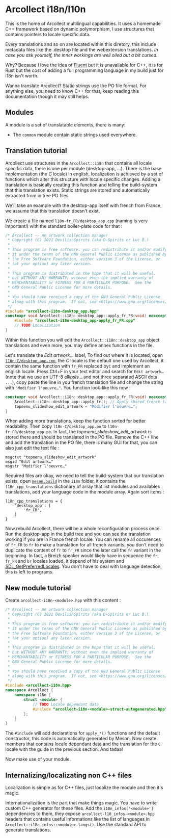 # Arcollect i18n/l10n

This is the home of Arcollect multilingual capabilities. It uses a homemade C++
framework based on dynamic polymorphism, I use structures that contains pointers
to locale specific data.

Every translations and so on are located within this diretory, this include
metadata files like the .desktop file and the webextension translations.
*In case you ask yourself, the inner workings are well oiled but a bit cursed.*

Why? Because I love the idea of [Fluent](https://projectfluent.org/) but it is
unavailable for C++, it is for Rust but the cost of adding a full programming
language in my build just for i18n isn't worth.

Wanna translate Arcollect? Static strings use the PO file format.
For anything else, you need to know C++ for that, keep reading this
documentation though it may still helps.

## Modules
A module is a set of translatable elements, there is many:

* The `common` module contain static strings used everywhere.

## Translation tutorial
Arcollect use structures in the `Arcollect::i18n` that contains all locale
specific data, there is one per module (desktop-app, ...). There is the
base implementation (the *C* locale) in english, localization is achieved by a
set of functions which alter this structure with locale specific changes.
Adding a translation is basically creating this function and telling the
build-system that this translation exists.
Static strings are stored and automatically extracted from in tree PO files.

We'll take an example with the desktop-app itself with french from France, we
assume that this translation doesn't exist.

We create a file named `l10n-fr_FR/desktop_app.cpp` (naming is very important!)
with the standard boiler-plate code for that :

```cpp
/* Arcollect -- An artwork collection manager
 * Copyright (C) 2021 DevilishSpirits (aka D-Spirits or Luc B.)
 *
 * This program is free software: you can redistribute it and/or modify
 * it under the terms of the GNU General Public License as published by
 * the Free Software Foundation, either version 3 of the License, or
 * (at your option) any later version.
 *
 * This program is distributed in the hope that it will be useful,
 * but WITHOUT ANY WARRANTY; without even the implied warranty of
 * MERCHANTABILITY or FITNESS FOR A PARTICULAR PURPOSE.  See the
 * GNU General Public License for more details.
 *
 * You should have received a copy of the GNU General Public License
 * along with this program.  If not, see <https://www.gnu.org/licenses/>.
 */
#include "arcollect-i18n-desktop_app.hpp"
constexpr void Arcollect::i18n::desktop_app::apply_fr_FR(void) noexcept {
	#include "arcollect-i18n-desktop_app-apply_fr_FR.cpp"
	// TODO Localization
}
```

Within this function you will edit the `Arcollect::i18n::desktop_app` object
translations and even more, you may define annex functions in the file.

Let's translate the *Edit artwork…* label, To find out where it is located, open
[`l10n-C/desktop_app.cpp`](./l10n-C/desktop_app.cpp), the *C* locale is the
default one used by Arcollect, it contain the same function with `fr_FR`
replaced by`C` and implement an english locale. Press Ctrl+F in your text editor
and search for `Edit artwork…` (note that we use an UTF-8 ellipsis `…` and not
three separated ASCII dots `...`), copy paste the line in you french translation
file and change the string with `"Modifier l'oeuvre…"`. You function look-like
this now :

```cpp
constexpr void Arcollect::i18n::desktop_app::apply_fr_FR(void) noexcept {
	Arcollect::i18n::desktop_app::apply_fr(); // Apply shared french translation
	topmenu_slideshow_edit_artwork = "Modifier l'oeuvre…";
}
```

When adding more translations, keep the function sorted for better readability.
Then copy `l10n-C/desktop_app.po` to `l10n-fr_FR/desktop_app.po`.
In fact, the *topmenu_slideshow_edit_artwork* is stored there and should be
translated in the PO file. Remove the C++ line and add the translation in the PO
file, there is many GUI for that, you can also just edit the text file :

```po
msgctxt "topmenu_slideshow_edit_artwork"
msgid "Edit artwork…"
msgstr "Modifier l'oeuvre…"
```

Required files are okay, we need to tell the build-system that our translation
exists, open [`meson.build`](./meson.build) in the `i18n` folder, it contains
the `l10n_cpp_translations` dictionary of array that list modules and availables 
translations, add your language code in the module array. Again sort items :

```meson
l10n_cpp_translations = {
	'desktop_app': [
		'fr_FR',
	]
}
```

Now rebuild Arcollect, there will be a whole reconfiguration process once.
Run the desktop-app in the build tree and you can see the translation working if
you are in France french locale. You can rename all occurences of `fr_FR` to
`fr` to make a translation for all french variants, you don't need to duplicate
the content of `fr` to `fr_FR` since the later call the `fr` variant in the
beginning. In fact, a Breizh speaker would likely have in sequence the `fr`,
`fr_FR` and `br` locales loaded, it depend of his system and
[SDL_GetPreferredLocales](https://wiki.libsdl.org/SDL_GetPreferredLocales).
You don't have to deal with language detection, this is left to programs.

## New module tutorial
Create `arcollect-i18n-<module>.hpp` with this content :

```cpp
/* Arcollect -- An artwork collection manager
 * Copyright (C) 2021 DevilishSpirits (aka D-Spirits or Luc B.)
 *
 * This program is free software: you can redistribute it and/or modify
 * it under the terms of the GNU General Public License as published by
 * the Free Software Foundation, either version 3 of the License, or
 * (at your option) any later version.
 *
 * This program is distributed in the hope that it will be useful,
 * but WITHOUT ANY WARRANTY; without even the implied warranty of
 * MERCHANTABILITY or FITNESS FOR A PARTICULAR PURPOSE.  See the
 * GNU General Public License for more details.
 *
 * You should have received a copy of the GNU General Public License
 * along with this program.  If not, see <https://www.gnu.org/licenses/>.
 */
#include <arcollect-i18n.hpp>
namespace Arcollect {
	namespace i18n {
		struct <module> {
			// TODO Locale dependant data
			#include "arcollect-i18n-<module>-struct-autogenerated.hpp"
		};
	}
}
```

The `#include` will add declarations for `apply_*()` functions and the default
constructor, this code is automatically generated by Meson.
Now create members that contains locale dependant data and the translation for
the `C` locale with the guide in the previous section. And tadaa!

Now make use of your module.

## Internalizing/localizating non C++ files
Localization is simple as for C++ files, just localize the module and then it's
magic.

Internationalization is the part that make things magic.
You have to write custom C++ generator for these files.
Add the `i18n_infos['<module>']` dependencies to them, they expose
`arcollect-l10_infos-<module>.hpp` headers that contains useful informations
like the list of languages in `Arcollect::i18n_infos::<module>.langs()`.
Use the standard API to generate translations.
